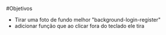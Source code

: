 #Objetivos
* Tirar uma foto de fundo melhor "background-login-register"
* adicionar função que ao clicar fora do teclado ele tira
